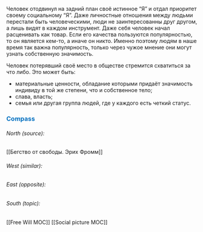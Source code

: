 
Человек отодвинул на задний план своё истинное “Я” и отдал приоритет своему социальному “Я”. Даже личностные отношения между людьми перестали быть человеческими, люди не заинтересованны друг другом, а лишь видят в каждом инструмент. Даже себя человек начал расценивать как товар. Если его качества пользуются популярностью, то он является кем-то, а иначе он никто. Именно поэтому людям в наше время так важна популярность, только через чужое мнение они могут узнать собственную значимость.

Человек потерявший своё место в обществе стремится схватиться за что либо. Это может быть:
- материальные ценности, обладание которыми придаёт значимость индивиду в той же степени, что и собственное тело;
- слава, власть;
- семья или другая группа людей, где у каждого есть четкий статус.



### <span style="color:#0070c0">Compass</span>
###### North (source):
[[Бегство от свободы. Эрих Фромм]]

###### West (similar):


###### East (opposite):


###### South (topic):
[[Free Will MOC]]
[[Social picture MOC]]